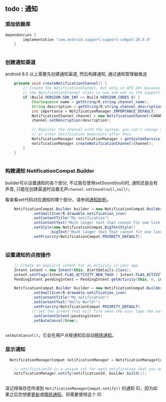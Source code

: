 



## todo : 通知

### 添加依赖库

```groovy
dependencies {
        implementation "com.android.support:support-compat:28.0.0"
    }
    
```

### 创建通知渠道 

android 8.0 以上需要先创建通知渠道, 然后构建通知, 通过通知管理器推送

```java
    private void createNotificationChannel() {
        // Create the NotificationChannel, but only on API 26+ because
        // the NotificationChannel class is new and not in the support library
        if (Build.VERSION.SDK_INT >= Build.VERSION_CODES.O) {
            CharSequence name = getString(R.string.channel_name);
            String description = getString(R.string.channel_description);
            int importance = NotificationManager.IMPORTANCE_DEFAULT;
            NotificationChannel channel = new NotificationChannel(CHANNEL_ID, name, importance);
            channel.setDescription(description);
            
            // Register the channel with the system; you can't change the importance
            // or other notification behaviors after this
            NotificationManager notificationManager = getSystemService(NotificationManager.class);
            notificationManager.createNotificationChannel(channel);
        }
    }
    
```

### 构建通知 NotificationCompat.Builder

builder可以设置通知的各个部分, 不过我在使用setSound(null)时, 通知还是会有声音, 只能在创建渠道时设置无声`channel.setSound(null,null);`

看查看set代码对应通知的哪个部分，请参阅[通知剖析](https://developer.android.com/guide/topics/ui/notifiers/notifications?hl=zh-cn#Templates)。

```java
    NotificationCompat.Builder builder = new NotificationCompat.Builder(this, CHANNEL_ID)
            .setSmallIcon(R.drawable.notification_icon)
            .setContentTitle("My notification")
            .setContentText("Much longer text that cannot fit one line...")
            .setStyle(new NotificationCompat.BigTextStyle()
                    .bigText("Much longer text that cannot fit one line..."))
            .setPriority(NotificationCompat.PRIORITY_DEFAULT);
    
```



### 设置通知的点按操作



```java
    // Create an explicit intent for an Activity in your app
    Intent intent = new Intent(this, AlertDetails.class);
    intent.setFlags(Intent.FLAG_ACTIVITY_NEW_TASK | Intent.FLAG_ACTIVITY_CLEAR_TASK);
    PendingIntent pendingIntent = PendingIntent.getActivity(this, 0, intent, 0);

    NotificationCompat.Builder builder = new NotificationCompat.Builder(this, CHANNEL_ID)
            .setSmallIcon(R.drawable.notification_icon)
            .setContentTitle("My notification")
            .setContentText("Hello World!")
            .setPriority(NotificationCompat.PRIORITY_DEFAULT)
            // Set the intent that will fire when the user taps the notification
            .setContentIntent(pendingIntent)
            .setAutoCancel(true);
    
```

 `setAutoCancel()`，它会在用户点按通知后自动[移除通知](https://developer.android.com/training/notify-user/build-notification?hl=zh-cn#Removing)。

### 显示通知

```java
  NotificationManagerCompat notificationManager = NotificationManagerCompat.from(this);

    // notificationId is a unique int for each notification that you must define
    notificationManager.notify(notificationId, builder.build());
    
```

请记得保存您传递到 `NotificationManagerCompat.notify()` 的通知 ID，因为如果之后您想要[更新](https://developer.android.com/training/notify-user/build-notification?hl=zh-cn#Updating)或[移除通知](https://developer.android.com/training/notify-user/build-notification?hl=zh-cn#Removing)，将需要使用这个 ID

